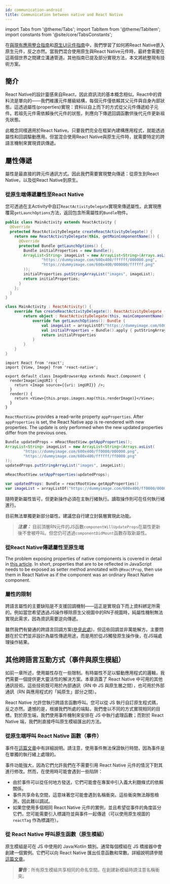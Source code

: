```yaml
---
id: communication-android
title: Communication between native and React Native
---
```


import Tabs from '@theme/Tabs'; import TabItem from '@theme/TabItem'; import constants from '@site/core/TabsConstants';

在[與現有應用整合指南](integration-with-existing-apps)和[原生UI元件指南](legacy/native-components-android)中，我們學習了如何將React Native嵌入原生元件，反之亦然。當我們混合使用原生與React Native元件時，最終會需要在這兩個世界之間建立溝通管道。其他指南已提及部分實現方法，本文將統整現有技術方案。

## 簡介

React Native的設計靈感來自React，因此資訊流的基本概念相似。React中的資料流是單向的——我們維護元件層級結構，每個元件僅依賴其父元件與自身內部狀態。這透過屬性(properties)實現：資料以自上而下的方式從父元件傳遞給子元件。若祖先元件需依賴後代元件的狀態，則應向下傳遞回調函數供後代元件更新祖先狀態。

此概念同樣適用於React Native。只要我們完全在框架內建構應用程式，就能透過屬性和回調驅動應用。但當混合使用React Native與原生元件時，就需要特定的跨語言機制來實現資訊傳遞。

## 屬性傳遞

屬性是最直接的跨元件通訊方式。因此我們需要實現雙向傳遞：從原生到React Native，以及從React Native到原生。

### 從原生端傳遞屬性至React Native

您可透過在主Activity中自訂`ReactActivityDelegate`實現來傳遞屬性。此實現應覆寫`getLaunchOptions`方法，返回包含所需屬性的`Bundle`物件。

<Tabs groupId="android-language" queryString defaultValue={constants.defaultAndroidLanguage} values={constants.androidLanguages}>

<TabItem value="java">

```java
public class MainActivity extends ReactActivity {
  @Override
  protected ReactActivityDelegate createReactActivityDelegate() {
    return new ReactActivityDelegate(this, getMainComponentName()) {
      @Override
      protected Bundle getLaunchOptions() {
        Bundle initialProperties = new Bundle();
        ArrayList<String> imageList = new ArrayList<String>(Arrays.asList(
                "https://dummyimage.com/600x400/ffffff/000000.png",
                "https://dummyimage.com/600x400/000000/ffffff.png"
        ));
        initialProperties.putStringArrayList("images", imageList);
        return initialProperties;
      }
    };
  }
}
```

</TabItem>

<TabItem value="kotlin">

```kotlin
class MainActivity : ReactActivity() {
    override fun createReactActivityDelegate(): ReactActivityDelegate {
        return object : ReactActivityDelegate(this, mainComponentName) {
            override fun getLaunchOptions(): Bundle {
                val imageList = arrayListOf("https://dummyimage.com/600x400/ffffff/000000.png", "https://dummyimage.com/600x400/000000/ffffff.png")
                val initialProperties = Bundle().apply { putStringArrayList("images", imageList) }
                return initialProperties
            }
        }
    }
}
```

</TabItem>
</Tabs>

```tsx
import React from 'react';
import {View, Image} from 'react-native';

export default class ImageBrowserApp extends React.Component {
  renderImage(imgURI) {
    return <Image source={{uri: imgURI}} />;
  }
  render() {
    return <View>{this.props.images.map(this.renderImage)}</View>;
  }
}
```

`ReactRootView` provides a read-write property `appProperties`. After `appProperties` is set, the React Native app is re-rendered with new properties. The update is only performed when the new updated properties differ from the previous ones.

<Tabs groupId="android-language" queryString defaultValue={constants.defaultAndroidLanguage} values={constants.androidLanguages}>

<TabItem value="java">

```java
Bundle updatedProps = mReactRootView.getAppProperties();
ArrayList<String> imageList = new ArrayList<String>(Arrays.asList(
        "https://dummyimage.com/600x400/ff0000/000000.png",
        "https://dummyimage.com/600x400/ffffff/ff0000.png"
));
updatedProps.putStringArrayList("images", imageList);

mReactRootView.setAppProperties(updatedProps);
```

</TabItem>

<TabItem value="kotlin">

```kotlin
var updatedProps: Bundle = reactRootView.getAppProperties()
var imageList = arrayListOf("https://dummyimage.com/600x400/ff0000/000000.png", "https://dummyimage.com/600x400/ffffff/ff0000.png")
```

</TabItem>

</Tabs>

隨時更新屬性皆可，但更新操作必須在主執行緒執行。讀取操作則可在任何執行緒進行。

目前無法單獨更新部分屬性。建議您自行建立封裝層實現此功能。

> **_注意：_** 目前頂層RN元件的JS函數`componentWillUpdateProps`在屬性更新後不會被呼叫。但您仍可透過`componentDidMount`函數存取新屬性。

### 從React Native傳遞屬性至原生端

The problem exposing properties of native components is covered in detail in [this article](legacy/native-components-android#3-expose-view-property-setters-using-reactprop-or-reactpropgroup-annotation). In short, properties that are to be reflected in JavaScript needs to be exposed as setter method annotated with `@ReactProp`, then use them in React Native as if the component was an ordinary React Native component.

### 屬性的限制

跨語言屬性的主要缺陷是不支援回調機制——這正是實現自下而上資料綁定所需的。例如當您希望透過JS操作移除原生父視圖中的RN子視圖時，純屬性機制無法實現此需求，因為資訊需要逆向傳遞。

雖然我們有變通的跨語言回調方案([參見此處](legacy/native-modules-android#callbacks))，但這些回調並非萬能解方。主要問題在於它們並非設計為屬性傳遞用途，而是用於從JS觸發原生操作後，在JS端處理操作結果。

## 其他跨語言互動方式（事件與原生模組）

如前一章所述，使用屬性存在一些限制。有時屬性不足以驅動應用程式的邏輯，我們需要一個提供更大靈活性的解決方案。本章涵蓋了 React Native 中可用的其他通訊技術。這些技術既可用於內部通訊（RN 中 JS 與原生層之間），也可用於外部通訊（RN 與應用程式的「純原生」部分之間）。

React Native 允許您執行跨語言函數呼叫。您可以從 JS 執行自訂原生程式碼，反之亦然。遺憾的是，根據我們所處的端點，我們會以不同的方式實現相同的目標。對於原生端，我們使用事件機制來安排在 JS 中執行處理函數；而對於 React Native 端，我們則直接呼叫原生模組匯出的方法。

### 從原生端呼叫 React Native 函數（事件）

事件在[這篇文章](legacy/native-components-android#events)中有詳細說明。請注意，使用事件無法保證執行時間，因為事件是在單獨的執行緒上處理的。

事件功能強大，因為它們允許我們在不需要引用 React Native 元件的情況下對其進行修改。然而，在使用時可能會遇到一些陷阱：

- 由於事件可以從任何地方發送，它們可能會在專案中引入義大利麵條式的依賴關係。
- 事件共享命名空間，這意味著您可能會遇到名稱衝突。這些衝突無法靜態檢測，因此難以調試。
- 如果您使用多個相同 React Native 元件的實例，並且希望從事件的角度區分它們，您可能需要引入標識符並與事件一起傳遞（可以使用原生視圖的 `reactTag` 作為標識符）。

### 從 React Native 呼叫原生函數（原生模組）

原生模組是可在 JS 中使用的 Java/Kotlin 類別。通常每個模組在 JS 橋接器中會創建一個實例。它們可以向 React Native 匯出任意函數和常數。詳細說明請參閱[這篇文章](legacy/native-modules-android)。

> **_警告_**：所有原生模組共享相同的命名空間。在創建新模組時請注意名稱衝突。